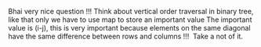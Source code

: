 Bhai very nice question !!!
Think about vertical order traversal in binary tree, like that only we have to use map to store an important value
The important value is (i-j), this is very important because elements on the same diagonal have the same difference between rows and columns !!!
​
Take  a not of it.